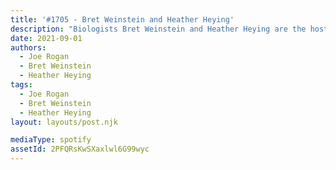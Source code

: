 ```yaml
---
title: '#1705 - Bret Weinstein and Heather Heying'
description: "Biologists Bret Weinstein and Heather Heying are the hosts of the \"DarkHorse Podcast\" and authors of \"A Hunter-Gatherer's Guide to the 21st Century: Evolution and the Challenges of Modern Life.\" Look for it on September 14, 2021."
date: 2021-09-01
authors:
  - Joe Rogan
  - Bret Weinstein
  - Heather Heying
tags:
  - Joe Rogan
  - Bret Weinstein
  - Heather Heying
layout: layouts/post.njk

mediaType: spotify
assetId: 2PFQRsKwSXaxlwl6G99wyc
---
```

